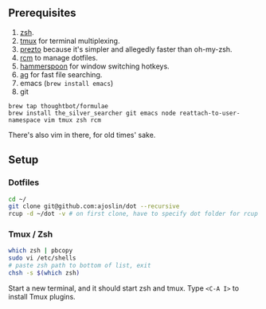 
## Prerequisites

1. [zsh](http://www.zsh.org/).
1. [tmux](http://tmux.sourceforge.net/) for terminal multiplexing.
1. [prezto](https://github.com/sorin-ionescu/prezto) because it's simpler and allegedly faster than oh-my-zsh.
1. [rcm](https://github.com/thoughtbot/rcm#installation) to manage dotfiles.
1. [hammerspoon](http://hammerspoon.org) for window switching hotkeys.
1. [ag](https://github.com/ggreer/the_silver_searcher) for fast file searching.
1. emacs (`brew install emacs`)
1. git

```
brew tap thoughtbot/formulae
brew install the_silver_searcher git emacs node reattach-to-user-namespace vim tmux zsh rcm
```


There's also vim in there, for old times' sake.

## Setup

### Dotfiles

```sh
cd ~/
git clone git@github.com:ajoslin/dot --recursive
rcup -d ~/dot -v # on first clone, have to specify dot folder for rcup
```

### Tmux / Zsh

```sh
which zsh | pbcopy
sudo vi /etc/shells
# paste zsh path to bottom of list, exit
chsh -s $(which zsh)
```

Start a new terminal, and it should start zsh and tmux. Type `<C-A I>` to install Tmux plugins.
